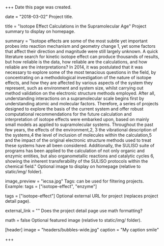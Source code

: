 +++
Date this page was created.

date = "2018-03-02"
Project title.

title = "Isotope Effect Calculations in the Supramolecular Age"
Project summary to display on homepage.

summary = "Isotope effects are some of the most subtle yet important probes into reaction mechanism and geometry change 1, yet some factors that affect their direction and magnitude were still largely unknown. A quick literature search for kinetic isotope effect can produce thousands of results, but how reliable is the data, how reliable are the calculations, and how reliable are the interpretations?
In 2014, it was postulated that it was necessary to explore some of the most tenacious questions in the field, by concentrating on a methodological investigation of the nature of isotope effects, and how they are affected by various aspects of the system they represent, such as environment and system size, whilst carrying out method validation on the electronic structure methods employed. After all, understanding interactions on a supramolecular scale begins first by understanding atomic and molecular factors.
Therefore, a series of projects designed to explore the basis of the current system and offer robust computational recommendations for the future calculation and interpretation of isotope effects were embarked upon, based on mainly small models as applied to supramolecular systems. Throughout the past few years, the effects of the environment,2, 3 the vibrational description of the systems,4 the level of inclusion of molecules within the calculation,5 and the impact of the original electronic structure methods used to treat these systems have all been considered.
Additionally, the SULISO suite of programs has been applied to the calculation of not only organic and enzymic entities, but also organometallic reactions and catalytic cycles 6, showing the inherent transferability of the SULISO protocols within the chemical field."
Optional image to display on homepage (relative to static/img/ folder).

image_preview = "iecsa.jpg"
Tags: can be used for filtering projects.
Example: tags = ["isotope-effect", "enzyme"]

tags = ["isotope-effect"]
Optional external URL for project (replaces project detail page).

external_link = ""
Does the project detail page use math formatting?

math = false
Optional featured image (relative to static/img/ folder).

[header] image = "headers/bubbles-wide.jpg" caption = "My caption smile"

+++
